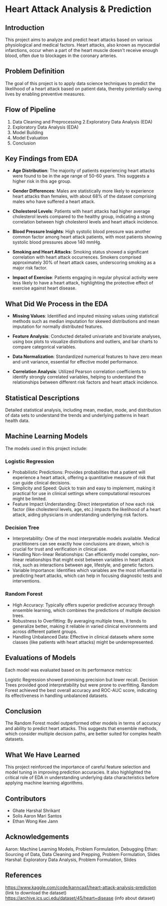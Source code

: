 # Heart Attack Analysis & Prediction

## Introduction
This project aims to analyze and predict heart attacks based on various physiological and medical factors. Heart attacks, also known as myocardial infarctions, occur when a part of the heart muscle doesn't receive enough blood, often due to blockages in the coronary arteries.

## Problem Definition
The goal of this project is to apply data science techniques to predict the likelihood of a heart attack based on patient data, thereby potentially saving lives by enabling preventive measures.

## Flow of Pipeline
1. Data Cleaning and Preprocessing
2.Exploratory Data Analysis (EDA)
3. Exploratory Data Analysis (EDA)
4. Model Building
5. Model Evaluation
6. Conclusion

## Key Findings from EDA

- **Age Distribution**: The majority of patients experiencing heart attacks were found to be in the age range of 50-60 years. This suggests a higher risk in this age group.

- **Gender Differences**: Males are statistically more likely to experience heart attacks than females, with about 68% of the dataset comprising males who have suffered a heart attack.

- **Cholesterol Levels**: Patients with heart attacks had higher average cholesterol levels compared to the healthy group, indicating a strong correlation between high cholesterol levels and heart attack incidence.

- **Blood Pressure Insights**: High systolic blood pressure was another common factor among heart attack patients, with most patients showing systolic blood pressures above 140 mmHg.

- **Smoking and Heart Attacks**: Smoking status showed a significant correlation with heart attack occurrences. Smokers comprised approximately 30% of heart attack cases, underscoring smoking as a major risk factor.

- **Impact of Exercise**: Patients engaging in regular physical activity were less likely to have a heart attack, highlighting the protective effect of exercise against heart disease.


## What Did We Process in the EDA

- **Missing Values**: Identified and imputed missing values using statistical methods such as median imputation for skewed distributions and mean imputation for normally distributed features.
  
- **Feature Analysis**: Conducted detailed univariate and bivariate analyses, using box plots to visualize distributions and outliers, and bar charts to compare categorical variables.
  
- **Data Normalization**: Standardized numerical features to have zero mean and unit variance, essential for effective model performance.
  
- **Correlation Analysis**: Utilized Pearson correlation coefficients to identify strongly correlated variables, helping to understand the relationships between different risk factors and heart attack incidence.

## Statistical Descriptions
Detailed statistical analysis, including mean, median, mode, and distribution of data sets to understand the trends and underlying patterns in heart health data.

## Machine Learning Models

The models used in this project include:

### Logistic Regression
- Probabilistic Predictions: Provides probabilities that a patient will experience a heart attack, offering a quantitative measure of risk that can guide clinical decisions.
- Simplicity and Speed: Quick to train and easy to implement, making it practical for use in clinical settings where computational resources might be limited.
- Feature Impact Understanding: Direct interpretation of how each risk factor (like cholesterol levels, age, etc.) impacts the likelihood of a heart attack, aiding physicians in understanding underlying risk factors.

### Decision Tree
- Interpretability: One of the most interpretable models available. Medical practitioners can see exactly how conclusions are drawn, which is crucial for trust and verification in clinical use.
- Handling Non-linear Relationships: Can efficiently model complex, non-linear relationships that might exist between variables in heart attack risk, such as interactions between age, lifestyle, and genetic factors.
- Variable Importance: Identifies which variables are the most influential in predicting heart attacks, which can help in focusing diagnostic tests and interventions.

### Random Forest
- High Accuracy: Typically offers superior predictive accuracy through ensemble learning, which combines the predictions of multiple decision trees.
- Robustness to Overfitting: By averaging multiple trees, it tends to generalize better, making it reliable in varied clinical environments and across different patient groups.
- Handling Unbalanced Data: Effective in clinical datasets where some classes (like patients with heart attacks) might be underrepresented.

## Evaluations of Models

Each model was evaluated based on its performance metrics:

Logistic Regression showed promising precision but lower recall.
Decision Trees provided good interpretability but were prone to overfitting.
Random Forest achieved the best overall accuracy and ROC-AUC score, indicating its effectiveness in handling unbalanced datasets.

## Conclusion

The Random Forest model outperformed other models in terms of accuracy and ability to predict heart attacks. This suggests that ensemble methods, which consider multiple decision paths, are better suited for complex health datasets.

## What We Have Learned

This project reinforced the importance of careful feature selection and model tuning in improving prediction accuracies. It also highlighted the critical role of EDA in understanding underlying data characteristics before applying machine learning algorithms.

## Contributors

- Ghate Harshal Shrikant
- Solis Aaron Mari Santos
- Ethan Wong Kee Jann

## Acknowledgements
Aaron: Machine Learning Models, Problem Formulation, Debugging
Ethan: Sourcing of Data, Data Cleaning and Prepping, Problem Formulation, Slides
Harshal: Exploratory Data Analysis, Problem Formulation, Slides
## References
https://www.kaggle.com/code/kanncaa1/heart-attack-analysis-prediction (link to download the dataset)
https://archive.ics.uci.edu/dataset/45/heart+disease (info about dataset)



